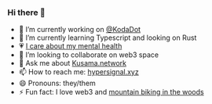 ### Hi there 👋

- 🔭 I’m currently working on [@KodaDot](https://github.com/vue-polkadot/apps)
- 🌱 I’m currently learning Typescript and looking on Rust
- 💗 [I care about my mental health](https://medium.com/@yangWao/why-and-how-to-lower-your-resting-heart-rate-f98ce66f034d)
- 👯 I’m looking to collaborate on web3 space 
- 💬 Ask me about [Kusama.network](//kusama.network)
- 📫 How to reach me: [hypersignal.xyz](https://hypersignal.xyz)
- 😄 Pronouns: they/them
- ⚡ Fun fact: I love web3 and [mountain biking in the woods](https://www.strava.com/athletes/46989448)
